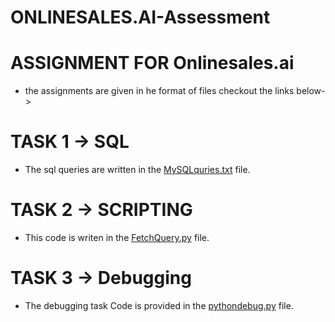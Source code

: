 # ONLINESALES.AI-Assessment
# ASSIGNMENT FOR Onlinesales.ai 
 - the assignments are given in he format of files checkout the links below->

# TASK 1 -> SQL
  - The sql queries are written in the [MySQLquries.txt](https://github.com/SHIVANIMISHRA123/ONLINESALES.AI-Assessment/blob/main/MYSQLquries.txt) file.

# TASK 2 -> SCRIPTING 
   - This code is writen in the [FetchQuery.py](https://github.com/SHIVANIMISHRA123/ONLINESALES.AI-Assessment/blob/main/FetchQuery.py) file.

# TASK 3 -> Debugging
   - The debugging task Code is provided in the [pythondebug.py](https://github.com/SHIVANIMISHRA123/ONLINESALES.AI-Assessment/blob/main/pythondebug.py) file.
